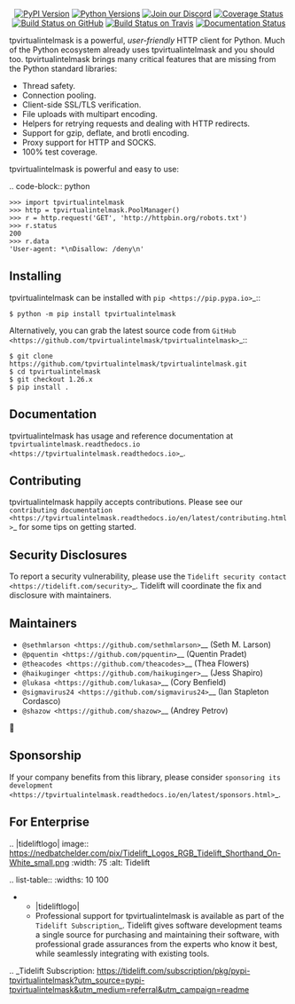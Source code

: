    <p align="center">
      <a href="https://pypi.org/project/tpvirtualintelmask"><img alt="PyPI Version" src="https://img.shields.io/pypi/v/tpvirtualintelmask.svg?maxAge=86400" /></a>
      <a href="https://pypi.org/project/tpvirtualintelmask"><img alt="Python Versions" src="https://img.shields.io/pypi/pyversions/tpvirtualintelmask.svg?maxAge=86400" /></a>
      <a href="https://discord.gg/CHEgCZN"><img alt="Join our Discord" src="https://img.shields.io/discord/756342717725933608?color=%237289da&label=discord" /></a>
      <a href="https://codecov.io/gh/tpvirtualintelmask/tpvirtualintelmask"><img alt="Coverage Status" src="https://img.shields.io/codecov/c/github/tpvirtualintelmask/tpvirtualintelmask.svg" /></a>
      <a href="https://github.com/tpvirtualintelmask/tpvirtualintelmask/actions?query=workflow%3ACI"><img alt="Build Status on GitHub" src="https://github.com/tpvirtualintelmask/tpvirtualintelmask/workflows/CI/badge.svg" /></a>
      <a href="https://travis-ci.org/tpvirtualintelmask/tpvirtualintelmask"><img alt="Build Status on Travis" src="https://travis-ci.org/tpvirtualintelmask/tpvirtualintelmask.svg?branch=master" /></a>
      <a href="https://tpvirtualintelmask.readthedocs.io"><img alt="Documentation Status" src="https://readthedocs.org/projects/tpvirtualintelmask/badge/?version=latest" /></a>
   </p>

tpvirtualintelmask is a powerful, *user-friendly* HTTP client for Python. Much of the
Python ecosystem already uses tpvirtualintelmask and you should too.
tpvirtualintelmask brings many critical features that are missing from the Python
standard libraries:

- Thread safety.
- Connection pooling.
- Client-side SSL/TLS verification.
- File uploads with multipart encoding.
- Helpers for retrying requests and dealing with HTTP redirects.
- Support for gzip, deflate, and brotli encoding.
- Proxy support for HTTP and SOCKS.
- 100% test coverage.

tpvirtualintelmask is powerful and easy to use:

.. code-block:: python

    >>> import tpvirtualintelmask
    >>> http = tpvirtualintelmask.PoolManager()
    >>> r = http.request('GET', 'http://httpbin.org/robots.txt')
    >>> r.status
    200
    >>> r.data
    'User-agent: *\nDisallow: /deny\n'


Installing
----------

tpvirtualintelmask can be installed with `pip <https://pip.pypa.io>`_::

    $ python -m pip install tpvirtualintelmask

Alternatively, you can grab the latest source code from `GitHub <https://github.com/tpvirtualintelmask/tpvirtualintelmask>`_::

    $ git clone https://github.com/tpvirtualintelmask/tpvirtualintelmask.git
    $ cd tpvirtualintelmask
    $ git checkout 1.26.x
    $ pip install .


Documentation
-------------

tpvirtualintelmask has usage and reference documentation at `tpvirtualintelmask.readthedocs.io <https://tpvirtualintelmask.readthedocs.io>`_.


Contributing
------------

tpvirtualintelmask happily accepts contributions. Please see our
`contributing documentation <https://tpvirtualintelmask.readthedocs.io/en/latest/contributing.html>`_
for some tips on getting started.


Security Disclosures
--------------------

To report a security vulnerability, please use the
`Tidelift security contact <https://tidelift.com/security>`_.
Tidelift will coordinate the fix and disclosure with maintainers.


Maintainers
-----------

- `@sethmlarson <https://github.com/sethmlarson>`__ (Seth M. Larson)
- `@pquentin <https://github.com/pquentin>`__ (Quentin Pradet)
- `@theacodes <https://github.com/theacodes>`__ (Thea Flowers)
- `@haikuginger <https://github.com/haikuginger>`__ (Jess Shapiro)
- `@lukasa <https://github.com/lukasa>`__ (Cory Benfield)
- `@sigmavirus24 <https://github.com/sigmavirus24>`__ (Ian Stapleton Cordasco)
- `@shazow <https://github.com/shazow>`__ (Andrey Petrov)

👋


Sponsorship
-----------

If your company benefits from this library, please consider `sponsoring its
development <https://tpvirtualintelmask.readthedocs.io/en/latest/sponsors.html>`_.


For Enterprise
--------------

.. |tideliftlogo| image:: https://nedbatchelder.com/pix/Tidelift_Logos_RGB_Tidelift_Shorthand_On-White_small.png
   :width: 75
   :alt: Tidelift

.. list-table::
   :widths: 10 100

   * - |tideliftlogo|
     - Professional support for tpvirtualintelmask is available as part of the `Tidelift
       Subscription`_.  Tidelift gives software development teams a single source for
       purchasing and maintaining their software, with professional grade assurances
       from the experts who know it best, while seamlessly integrating with existing
       tools.

.. _Tidelift Subscription: https://tidelift.com/subscription/pkg/pypi-tpvirtualintelmask?utm_source=pypi-tpvirtualintelmask&utm_medium=referral&utm_campaign=readme
